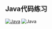 ## Java代码练习

[![Java](/assets/img/shiprock.jpg "Shiprock")](https://d14b9ctw0m6fid.cloudfront.net/ugblog/wp-content/uploads/2022/11/image1-16.png)
![Java](https://d14b9ctw0m6fid.cloudfront.net/ugblog/wp-content/uploads/2022/11/image1-16.png "Magic Gardens")
